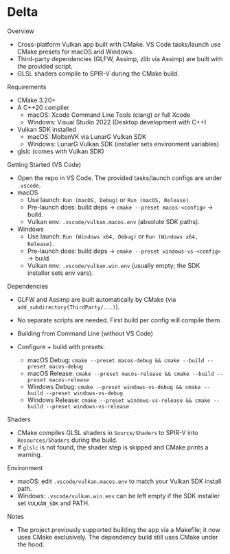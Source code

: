 # Delta

Overview
- Cross-platform Vulkan app built with CMake. VS Code tasks/launch use CMake presets for macOS and Windows.
- Third-party dependencies (GLFW, Assimp, zlib via Assimp) are built with the provided script.
- GLSL shaders compile to SPIR-V during the CMake build.

Requirements
- CMake 3.20+
- A C++20 compiler
  - macOS: Xcode Command Line Tools (clang) or full Xcode
  - Windows: Visual Studio 2022 (Desktop development with C++)
- Vulkan SDK installed
  - macOS: MoltenVK via LunarG Vulkan SDK
  - Windows: LunarG Vulkan SDK (installer sets environment variables)
- glslc (comes with Vulkan SDK)

Getting Started (VS Code)
- Open the repo in VS Code. The provided tasks/launch configs are under `.vscode`.
- macOS
  - Use launch: `Run (macOS, Debug)` or `Run (macOS, Release)`.
  - Pre-launch does: build deps → `cmake --preset macos-<config>` → build.
  - Vulkan env: `.vscode/vulkan.macos.env` (absolute SDK paths).
- Windows
  - Use launch: `Run (Windows x64, Debug)` or `Run (Windows x64, Release)`.
  - Pre-launch does: build deps → `cmake --preset windows-vs-<config>` → build.
  - Vulkan env: `.vscode/vulkan.win.env` (usually empty; the SDK installer sets env vars).

Dependencies
- GLFW and Assimp are built automatically by CMake (via `add_subdirectory(ThirdParty/...)`).
- No separate scripts are needed. First build per config will compile them.

- Building from Command Line (without VS Code)
- Configure + build with presets:
  - macOS Debug: `cmake --preset macos-debug && cmake --build --preset macos-debug`
  - macOS Release: `cmake --preset macos-release && cmake --build --preset macos-release`
  - Windows Debug: `cmake --preset windows-vs-debug && cmake --build --preset windows-vs-debug`
  - Windows Release: `cmake --preset windows-vs-release && cmake --build --preset windows-vs-release`

Shaders
- CMake compiles GLSL shaders in `Source/Shaders` to SPIR-V into `Resources/Shaders` during the build.
- If `glslc` is not found, the shader step is skipped and CMake prints a warning.

Environment
- macOS: edit `.vscode/vulkan.macos.env` to match your Vulkan SDK install path.
- Windows: `.vscode/vulkan.win.env` can be left empty if the SDK installer set `VULKAN_SDK` and PATH.

Notes
- The project previously supported building the app via a Makefile; it now uses CMake exclusively. The dependency build still uses CMake under the hood.
